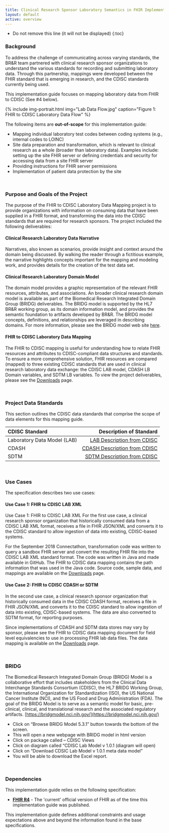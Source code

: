 ```yaml
---
title: Clinical Research Sponsor Laboratory Semantics in FHIR Implementation Guide
layout: default
active: overview
---
```


<!-- TOC  the css styling for this is \pages\assets\css\project.css under 'markdown-toc'-->

* Do not remove this line (it will not be displayed)
{:toc}


<!-- end TOC -->

###  Background
To address the challenge of communicating across varying standards, the BR&R team partnered with clinical research sponsor organizations to understand the various standards for recording and submitting laboratory data.  Through this partnership, mappings were developed between the FHIR standard that is emerging in research, and the CDISC standards currently being used.

This implementation guide focuses on mapping laboratory data from FHIR to CDISC (See #4 below).

{% include img-portrait.html img="Lab Data Flow.jpg" caption="Figure 1: FHIR to CDISC Laboratory Data Flow" %}

The following items are **out-of-scope** for this implementation guide:
* Mapping individual laboratory test codes between coding systems (e.g., internal codes to LOINC) 
* Site data preparation and transformation, which is relevant to clinical research as a whole (broader than laboratory data).  Examples include: setting up the site FHIR server or defining credentials and security for accessing data from a site FHIR server
* Providing instructions for FHIR server permissions
* Implementation of patient data protection by the site

<br />

###  Purpose and Goals of the Project

The purpose of the FHIR to CDISC Laboratory Data Mapping project is to provide organizations with information on consuming data that have been supplied in a FHIR format, and transforming the data into the CDISC standards that are required for research sponsors. The project included the following deliverables:


#### Clinical Research Laboratory Data Narrative
Narratives, also known as scenarios, provide insight and context around the domain being discussed. By walking the reader through a fictitious example, the narrative highlights concepts important for the mapping and modeling work, and provides details for the creation of the test data set.

#### Clinical Research Laboratory Domain Model
The domain model provides a graphic representation of the relevant FHIR resources, attributes, and associations.  An broader clinical research domain model is available as part of the Biomedical Research Integrated Domain Group (BRIDG) deliverables.  The BRIDG model is supported by the HL7 BR&R working group, as its domain information model, and provides the semantic foundation to artifacts developed by BR&R.  The BRIDG model concepts, definitions, and relationships are leveraged in describing domains.  For more information, please see the BRIDG model web site [here](https://bridgmodel.nci.nih.gov/).

#### FHIR to CDISC Laboratory Data Mapping
The FHIR to CDISC mapping is useful for understanding how to relate FHIR resources and attributes to CDISC-compliant data structures and standards. To ensure a more comprehensive solution, FHIR resources are compared (mapped) to three existing CDISC standards that are used in clinical research laboratory data exchange: the CDISC LAB model, CDASH LB Domain variables, and SDTM LB variables.
To view the project deliverables, please see the [Downloads](downloads.html) page. 

<br />

### Project Data Standards

This section outlines the CDISC data standards that comprise the scope of data elements for this mapping guide.

| CDISC Standard  | Description of Standard |
:----------------|-------------------------------------------------------------:|
| Laboratory Data Model (LAB) | [LAB Description from CDISC](https://www.cdisc.org/standards/data-exchange/lab) |
| CDASH | [CDASH Description from CDISC](https://www.cdisc.org/standards/foundational/cdash) |
| SDTM | [SDTM Description from CDISC](https://www.cdisc.org/standards/foundational/sdtm) |

<br />

### Use Cases

The specification describes two use cases:

#### Use Case 1: FHIR to CDISC LAB XML

Use Case 1: FHIR to CDISC LAB XML
For the first use case, a clinical research sponsor organization that historically consumed data from a CDISC LAB XML format, receives a file in FHIR JSON/XML and converts it to the CDISC standard to allow ingestion of data into existing, CDISC-based systems. 

For the September 2018 Connectathon, transformation code was written to query a sandbox FHIR server and convert the resulting FHIR file into the CDISC LAB XML standard format. The code was written in Java and made available in GitHub. The FHIR to CDISC data mapping contains the path information that was used in the Java code. Source code, sample data, and mappings are available on the [Downloads](downloads.html) page.

#### Use Case 2: FHIR to CDISC CDASH or SDTM

In the second use case, a clinical research sponsor organization that historically consumed data in the CDISC CDASH format, receives a file in FHIR JSON/XML and converts it to the CDISC standard to allow ingestion of data into existing, CDISC-based systems.  The data are also converted to SDTM format, for reporting purposes. 

Since implementations of CDASH and SDTM data stores may vary by sponsor, please see the FHIR to CDISC data mapping document for field level equivalencies to use in processing FHIR lab data files. The data mapping is available on the [Downloads](downloads.html) page.  

<br />

### BRIDG
The Biomedical Research Integrated Domain Group (BRIDG) Model is a collaborative effort that includes stakeholders from the Clinical Data Interchange Standards Consortium (CDISC), the HL7 BRIDG Working Group, the International Organization for Standardization (ISO), the US National Cancer Institute (NCI), and the US Food and Drug Administration (FDA).  The goal of the BRIDG Model is to serve as a semantic model for basic, pre-clinical, clinical, and translational research and the associated regulatory artifacts.  [https://bridgmodel.nci.nih.gov/](https://bridgmodel.nci.nih.gov/)  

* Click on “Browse BRIDG Model 5.3.1” button towards the bottom of the screen.
* This will open a new webpage with BRIDG model in html version
* Click on package called – CDISC Views
* Click on diagram called “CDISC Lab Model v 1.0.1 (diagram will open)
* Click on “Download CDSIC Lab Model v 1.0.1 meta data model”
* You will be able to download the Excel report.  

<br />

### Dependencies
This implementation guide relies on the following specification:
* **[FHIR R4]({{site.data.fhir.path}})** - The 'current' official version of FHIR as of the time this implementation guide was published.  

This implementation guide defines additional constraints and usage expectations above and beyond the information found in the base specifications.

<br/>

